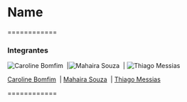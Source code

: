 # Name #

============

### Integrantes

![Caroline Bomfim](https://media.licdn.com/mpr/mpr/shrink_120_120/p/7/000/1e9/0c6/2023591.jpg)&nbsp;  |![Mahaira Souza](https://media.licdn.com/mpr/mpr/shrink_120_120/AAEAAQAAAAAAAAB2AAAAJDFjYTYzNGY1LWRhYzctNDU4My05ZmQyLTkxODZjMjAyYTYxYQ.jpg)&nbsp; | ![Thiago Messias](https://media.licdn.com/mpr/mpr/shrink_120_120/p/5/005/01e/3f7/27b4e6d.jpg)&nbsp;

[Caroline Bomfim](https://github.com/CarolineBomfim)&nbsp; | [Mahaira Souza](https://github.com/5614)&nbsp; | [Thiago Messias](https://github.com/messiasthi)&nbsp;

============
